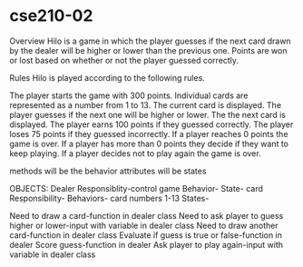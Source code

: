 # cse210-02

Overview
Hilo is a game in which the player guesses if the next card drawn by the dealer will be higher or lower than the previous one. Points are won or lost based on whether or not the player guessed correctly.

Rules
Hilo is played according to the following rules.

The player starts the game with 300 points.
Individual cards are represented as a number from 1 to 13.
The current card is displayed.
The player guesses if the next one will be higher or lower.
The the next card is displayed.
The player earns 100 points if they guessed correctly.
The player loses 75 points if they guessed incorrectly.
If a player reaches 0 points the game is over.
If a player has more than 0 points they decide if they want to keep playing.
If a player decides not to play again the game is over.


methods will be the behavior
attributes will be states

OBJECTS:
Dealer
    Responsiblity-control game
    Behavior-
    State-
card
    Responsibility-
    Behaviors-  card numbers 1-13
    States-


Need to draw a card-function in dealer class
Need to ask player to guess higher or lower-input with variable in dealer class
Need to draw another card-function in dealer class
Evaluate if guess is true or false-function in dealer
Score guess-function in dealer
Ask player to play again-input with variable in dealer class
